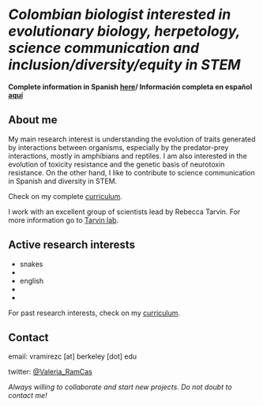 # _Colombian biologist interested in evolutionary biology, herpetology, science communication and inclusion/diversity/equity in STEM_

**Complete information in Spanish [here](https://github.com/esperando370/vramirezc_website/edit/master/curriculum.md)/ Información completa en español [aquí](https://github.com/esperando370/vramirezc_website/edit/master/curriculum.md)**

## About me

My main research interest is understanding the evolution of traits generated by interactions between organisms, especially by the predator-prey interactions, mostly in amphibians and reptiles. I am also interested in the evolution of toxicity resistance and the genetic basis of neurotoxin resistance. On the other hand, I like to contribute to science communication in Spanish and diversity in STEM. 


Check on my complete [curriculum](https://github.com/esperando370/vramirezc_website/blob/master/curriculum.md).

I work with an excellent group of scientists lead by Rebecca Tarvin. For more information go to [Tarvin lab](https://www.tarvinlab.org/).

## Active research interests

- snakes
- 
- english
- 
-

For past research interests, check on my [curriculum](https://github.com/esperando370/vramirezc_website/blob/master/curriculum.md).

## Contact
email: vramirezc [at] berkeley [dot] edu

twitter: [@Valeria_RamCas](https://twitter.com/Valeria_RamCas)

*Always willing to collaborate and start new projects. Do not doubt to contact me!*

